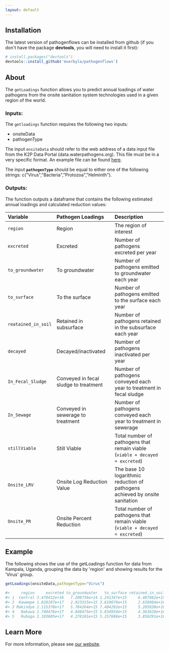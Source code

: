 ```yaml
---
layout: default
---
```


## Installation

The latest version of pathogenflows can be installed from github (if you don't have the package **devtools**, you will need to install it first):

``` r
# install.packages("devtools")
devtools::install_github('mverbyla/pathogenflows')
```

## About

The `getLoadings` function allows you to predict annual loadings of water pathogens from the onsite sanitation system technologies used in a given region of the world. 

### Inputs:

The `getloadings` function requires the following two inputs:
*   onsiteData
*   pathogenType

The input `onsiteData` should refer to the web address of a data input file from the K2P Data Portal (data.waterpathogens.org). This file must be in a very specific format. An example file can be found [here](http://data.waterpathogens.org/dataset/5374462b-5bb5-456f-bfc0-816ea572666d/resource/4d9e5fba-9280-4b8b-acce-d1c87952acc1/download/onsitedata_example.csv).

The input **`pathogenType`** should be equal to either one of the following strings: c("Virus","Bacteria","Protozoa","Helminth"). 

### Outputs:

The function outputs a dataframe that contains the following estimated annual loadings and calculated reduction values:

| Variable | Pathogen Loadings               | Description          |
|:-----|:--------------------------|:---------------------------|
| `region`  | Region                       | The region of interest   |
| `excreted`  | Excreted                       | Number of pathogens excreted per year   |
| `to_groundwater`  | To groundwater             | Number of pathogens emitted to groundwater each year   |
| `to_surface`  | To the surface                 | Number of pathogens emitted to the surface each year      |
| `reatained_in_soil`  | Retained in subsurface    | Number of pathogens retained in the subsurface each year |
| `decayed`  | Decayed/inactivated        | Number of pathogens inactivated per year | 
| `In_Fecal_Sludge`  | Conveyed in fecal sludge to treatment   | Number of pathogens conveyed each year to treatment in fecal sludge |
| `In_Sewage`  | Conveyed in sewerage to treatment   | Number of pathogens conveyed each year to treatment in sewerage | 
| `stillViable`  | Still Viable  | Total number of pathogens that remain viable (`viable + decayed = excreted`)  |
| `Onsite_LRV`  | Onsite Log Reduction Value  | The base 10 logarithmic reduction of pathogens achieved by onsite sanitation  |
| `Onsite_PR`  | Onsite Percent Reduction  | Total number of pathogens that remain viable (`viable + decayed = excreted`)  |

## Example

The following shows the use of the getLoadings function for data from Kampala, Uganda, grouping the data by 'region' and showing results for the 'Virus' group.

``` r
getLoadings(onsiteData,pathogenType="Virus")

#>     region     excreted to_groundwater   to_surface retained_in_soil      decayed In_Fecal_Sludge    In_Sewage  stillViable Onsite_LRV Onsite_PR
#> 1  Central 3.470412e+16   7.208736e+14 1.241347e+15     6.487862e+15 1.696317e+16    4.204900e+13 9.142680e+15 1.114695e+16       0.49    0.6788
#> 2  Kawempe 1.828207e+17   2.923315e+15 3.819070e+15     2.630984e+16 1.427235e+17    1.714675e+14 6.738060e+15 1.365191e+16       1.13    0.9253
#> 3 Makindye 2.115370e+17   5.784264e+15 7.404292e+15     5.205838e+16 1.396717e+17    1.877473e+14 6.042660e+15 1.941896e+16       1.04    0.9082
#> 4   Nakawa 1.740476e+17   4.848475e+15 5.834954e+15     4.363628e+16 1.023125e+17    1.109438e+14 1.716174e+16 2.795611e+16       0.79    0.8394
#> 5   Rubaga 2.103805e+17   4.278101e+15 5.257688e+15     3.850291e+16 1.602164e+17    2.221318e+14 9.808800e+14 1.073880e+16       1.29    0.9490

```

## Learn More

For more information, please see [our website](https://www.waterpathogens.org/). 
